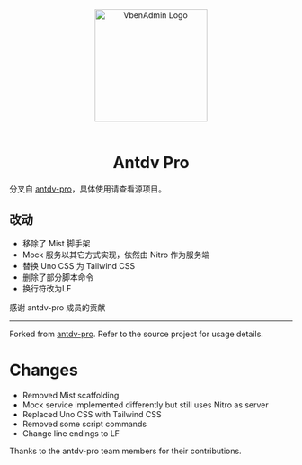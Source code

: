 <div align="center"> <a href="https://github.com/antdv-pro/antdv-pro"> <img alt="VbenAdmin Logo" width="200" height="200" src="./public/logo.svg"> </a> <br> <br>

<h1>Antdv Pro</h1>

</div>

分叉自 [antdv-pro](https://github.com/antdv-pro/antdv-pro)，具体使用请查看源项目。

## 改动

- 移除了 Mist 脚手架
- Mock 服务以其它方式实现，依然由 Nitro 作为服务端
- 替换 Uno CSS 为 Tailwind CSS
- 删除了部分脚本命令
- 换行符改为LF

感谢 antdv-pro 成员的贡献

<hr />

Forked from [antdv-pro](https://github.com/antdv-pro/antdv-pro). Refer to the source project for usage details.

# Changes

- Removed Mist scaffolding
- Mock service implemented differently but still uses  Nitro as server
- Replaced Uno CSS with Tailwind CSS
- Removed some script commands
- Change line endings to LF

Thanks to the antdv-pro team members for their contributions.
